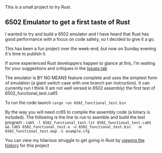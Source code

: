 This is a small project to try Rust.

## 6502 Emulator to get a first taste of Rust

I wanted to try and build a 6502 emulator and I have heard that Rust has good performance with a focus on code safety, so I decided to give it a go.

This has been a fun project over the week-end, but now on Sunday evening it's time to publish it.

If some experienced Rust developpers happen to glance at this, I'm waiting for your suggestions and critiques in the [Issues tab](https://github.com/jfoucher/rust-6502/issues)

The emulator is BY NO MEANS feature complete and uses the simplest form of emulation (a giant switch case with one branch per instruction). It can currently run I think (I am not well versed in 6502 assembly) the first test of 6502_functional_test.ca65

To run the code launch `cargo run 6502_functional_test.bin`

By the way you will need cc65 to compile the assembly code (a binary is included). The following is the line to run to asemble and build the test program :
`ca65 -l 6502_functional_test.lst 6502_functional_test.ca65 && ld65 6502_functional_test.o -o 6502_functional_test.bin   -m 6502_functional_test.map -C example.cfg`

You can view my hilarious struggle to get going in Rust by [viewing the history](https://github.com/jfoucher/rust-6502/commits/master) for this project
